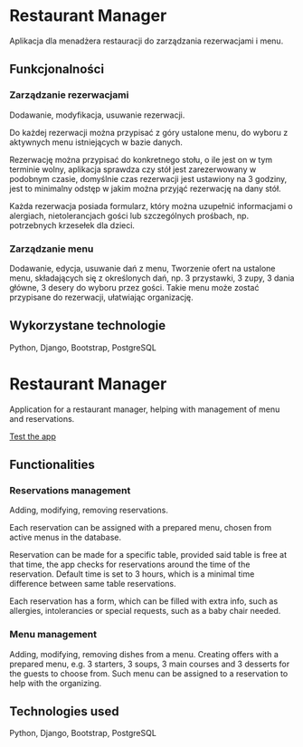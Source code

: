 # Restaurant Manager

Aplikacja dla menadżera restauracji do zarządzania rezerwacjami i menu.

## Funkcjonalności

### Zarządzanie rezerwacjami

Dodawanie, modyfikacja, usuwanie rezerwacji. 

Do każdej rezerwacji można przypisać z góry ustalone menu, do wyboru z aktywnych menu istniejących w bazie danych. 

Rezerwację można przypisać do konkretnego stołu, o ile jest on w tym terminie wolny, aplikacja sprawdza czy stół jest zarezerwowany w podobnym czasie, domyślnie czas rezerwacji jest ustawiony na 3 godziny, jest to minimalny odstęp w jakim można przyjąć rezerwację na dany stół.

Każda rezerwacja posiada formularz, który można uzupełnić informacjami o alergiach, nietolerancjach gości lub szczególnych prośbach, np. potrzebnych krzesełek dla dzieci.

### Zarządzanie menu

Dodawanie, edycja, usuwanie dań z menu, Tworzenie ofert na ustalone menu, składających się z określonych dań, np. 3 przystawki, 3 zupy, 3 dania główne, 3 desery do wyboru przez gości. Takie menu może zostać przypisane do rezerwacji, ułatwiając organizację. 


## Wykorzystane technologie

Python, Django, Bootstrap, PostgreSQL


# Restaurant Manager

Application for a restaurant manager, helping with management of menu and reservations.

[Test the app](https://restaurantmanagementapp.herokuapp.com/)


## Functionalities

### Reservations management

Adding, modifying, removing reservations.

Each reservation can be assigned with a prepared menu, chosen from active menus in the database.

Reservation can be made for a specific table, provided said table is free at that time, the app checks for reservations around the time of the reservation. Default time is set to 3 hours, which is a minimal time difference between same table reservations.

Each reservation has a form, which can be filled with extra info, such as allergies, intolerancies or special requests, such as a baby chair needed.

### Menu management

Adding, modifying, removing dishes from a menu. Creating offers with a prepared menu, e.g. 3 starters, 3 soups, 3 main courses and 3 desserts for the guests to choose from. Such menu can be assigned to a reservation to help with the organizing.


## Technologies used

Python, Django, Bootstrap, PostgreSQL
